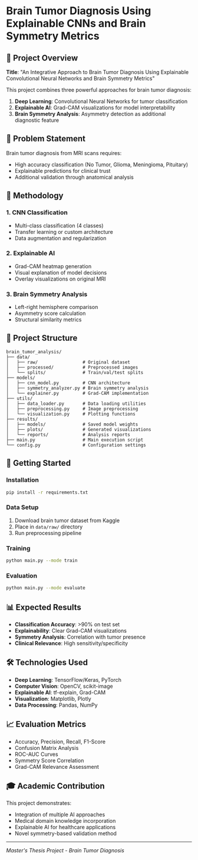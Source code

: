 # Brain Tumor Diagnosis Using Explainable CNNs and Brain Symmetry Metrics

## 🎯 Project Overview

**Title**: "An Integrative Approach to Brain Tumor Diagnosis Using Explainable Convolutional Neural Networks and Brain Symmetry Metrics"

This project combines three powerful approaches for brain tumor diagnosis:
1. **Deep Learning**: Convolutional Neural Networks for tumor classification
2. **Explainable AI**: Grad-CAM visualizations for model interpretability
3. **Brain Symmetry Analysis**: Asymmetry detection as additional diagnostic feature

## 🧠 Problem Statement

Brain tumor diagnosis from MRI scans requires:
- High accuracy classification (No Tumor, Glioma, Meningioma, Pituitary)
- Explainable predictions for clinical trust
- Additional validation through anatomical analysis

## 🔬 Methodology

### 1. CNN Classification
- Multi-class classification (4 classes)
- Transfer learning or custom architecture
- Data augmentation and regularization

### 2. Explainable AI
- Grad-CAM heatmap generation
- Visual explanation of model decisions
- Overlay visualizations on original MRI

### 3. Brain Symmetry Analysis
- Left-right hemisphere comparison
- Asymmetry score calculation
- Structural similarity metrics

## 📁 Project Structure

```
brain_tumor_analysis/
├── data/
│   ├── raw/                 # Original dataset
│   ├── processed/           # Preprocessed images
│   └── splits/              # Train/val/test splits
├── models/
│   ├── cnn_model.py         # CNN architecture
│   ├── symmetry_analyzer.py # Brain symmetry analysis
│   └── explainer.py         # Grad-CAM implementation
├── utils/
│   ├── data_loader.py       # Data loading utilities
│   ├── preprocessing.py     # Image preprocessing
│   └── visualization.py     # Plotting functions
├── results/
│   ├── models/              # Saved model weights
│   ├── plots/               # Generated visualizations
│   └── reports/             # Analysis reports
├── main.py                  # Main execution script
└── config.py                # Configuration settings
```

## 🚀 Getting Started

### Installation
```bash
pip install -r requirements.txt
```

### Data Setup
1. Download brain tumor dataset from Kaggle
2. Place in `data/raw/` directory
3. Run preprocessing pipeline

### Training
```bash
python main.py --mode train
```

### Evaluation
```bash
python main.py --mode evaluate
```

## 📊 Expected Results

- **Classification Accuracy**: >90% on test set
- **Explainability**: Clear Grad-CAM visualizations
- **Symmetry Analysis**: Correlation with tumor presence
- **Clinical Relevance**: High sensitivity/specificity

## 🛠️ Technologies Used

- **Deep Learning**: TensorFlow/Keras, PyTorch
- **Computer Vision**: OpenCV, scikit-image
- **Explainable AI**: tf-explain, Grad-CAM
- **Visualization**: Matplotlib, Plotly
- **Data Processing**: Pandas, NumPy

## 📈 Evaluation Metrics

- Accuracy, Precision, Recall, F1-Score
- Confusion Matrix Analysis
- ROC-AUC Curves
- Symmetry Score Correlation
- Grad-CAM Relevance Assessment

## 🎓 Academic Contribution

This project demonstrates:
- Integration of multiple AI approaches
- Medical domain knowledge incorporation
- Explainable AI for healthcare applications
- Novel symmetry-based validation method

---
*Master's Thesis Project - Brain Tumor Diagnosis*
